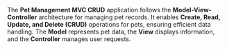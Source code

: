 The **Pet Management MVC CRUD** application follows the **Model-View-Controller** architecture for managing pet records. It enables **Create, Read, Update, and Delete (CRUD)** operations for pets, ensuring efficient data handling. The **Model** represents pet data, the **View** displays information, and the **Controller** manages user requests.
